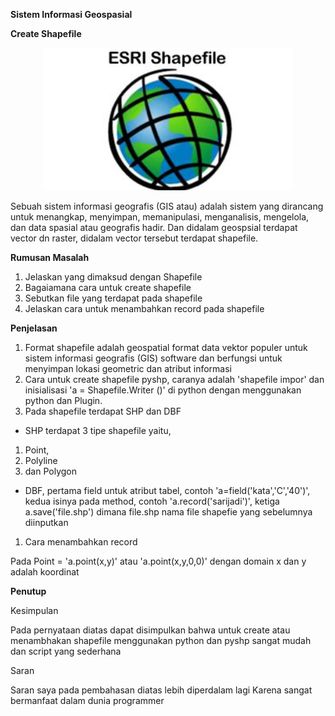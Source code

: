 **Sistem Informasi Geospasial**

**Create Shapefile**

 <p align="center">
  <img src="../../img/shapefile.png" width="400px">
</p>
Sebuah sistem informasi geografis (GIS atau) adalah sistem yang dirancang untuk menangkap, menyimpan, memanipulasi, menganalisis, mengelola, dan data spasial atau geografis hadir. Dan didalam geospsial terdapat  vector dn raster, didalam vector tersebut terdapat shapefile.

**Rumusan Masalah**

1. Jelaskan yang dimaksud dengan Shapefile
2. Bagaiamana cara untuk create shapefile
3. Sebutkan file yang terdapat pada shapefile
4. Jelaskan cara untuk menambahkan record pada shapefile

**Penjelasan**

1. Format shapefile adalah geospatial format data vektor populer untuk sistem informasi geografis (GIS) software dan  berfungsi untuk menyimpan lokasi geometric dan atribut informasi
2. Cara untuk create  shapefile  pyshp, caranya adalah  &#39;shapefile impor&#39; dan inisialisasi &#39;a = Shapefile.Writer ()&#39; di python dengan menggunakan python dan Plugin.
3. Pada shapefile terdapat SHP dan DBF

- SHP terdapat 3 tipe shapefile yaitu,

1. Point,
2.  Polyline
3. dan Polygon

- DBF, pertama field untuk atribut tabel, contoh &#39;a=field(&#39;kata&#39;,&#39;C&#39;,&#39;40&#39;)&#39;, kedua isinya pada method, contoh &#39;a.record(&#39;sarijadi&#39;)&#39;, ketiga a.save(&#39;file.shp&#39;) dimana file.shp nama file shapefie yang sebelumnya diinputkan

1. Cara menambahkan record

Pada Point = &#39;a.point(x,y)&#39; atau &#39;a.point(x,y,0,0)&#39; dengan domain x dan y adalah koordinat

**Penutup**

Kesimpulan

Pada pernyataan diatas dapat disimpulkan bahwa untuk create atau menambhakan  shapefile menggunakan python dan pyshp sangat mudah dan script yang sederhana

Saran

Saran saya pada pembahasan diatas lebih diperdalam lagi Karena sangat bermanfaat dalam dunia programmer